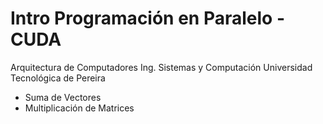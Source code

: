 # Intro Programación en Paralelo - CUDA
Arquitectura de Computadores 
Ing. Sistemas y Computación 
Universidad Tecnológica de Pereira

* Suma de Vectores
* Multiplicación de Matrices

